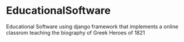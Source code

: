 # EducationalSoftware

Educational Software using django framework that implements a online classrom teaching the biography of Greek Heroes of 1821 
